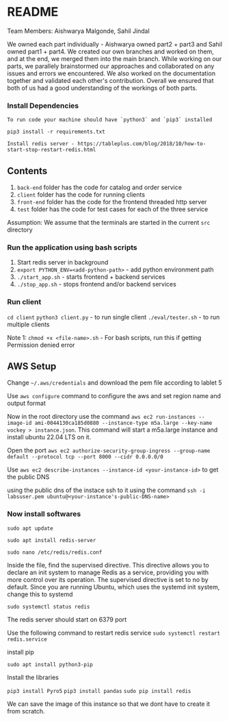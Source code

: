 # README

Team Members: Aishwarya Malgonde, Sahil Jindal

We owned each part individually - Aishwarya owned part2 + part3 and Sahil owned part1 + part4. We created our own branches and worked on them, and at the end, we merged them into the main branch. While working on our parts, we parallely brainstormed our approaches and collaborated on any issues and errors we encountered. We also worked on the documentation together and validated each other's contribution. Overall we ensured that both of us had a good understanding of the workings of both parts.

### Install Dependencies
```
To run code your machine should have `python3` and `pip3` installed
```

```
pip3 install -r requirements.txt
```

```
Install redis server - https://tableplus.com/blog/2018/10/how-to-start-stop-restart-redis.html
```

## Contents

1) `back-end` folder has the code for catalog and order service
2) `client` folder has the code for running clients
3) `front-end` folder has the code for the frontend threaded http server
4) `test` folder has the code for test cases for each of the three service

Assumption: We assume that the terminals are started in the current `src` directory

### Run the application using bash scripts

1) Start redis server in background
2) ```export PYTHON_ENV=<add-python-path>``` - add python environment path
3) ```./start_app.sh``` - starts frontend + backend services
4) ```./stop_app.sh``` - stops frontend and/or backend services

### Run client

```cd client```
```python3 client.py``` - to run single client 
```./eval/tester.sh``` - to run multiple clients

Note 1: ```chmod +x <file-name>.sh``` - For bash scripts, run this if getting Permission denied error 


## AWS Setup

Change ```~/.aws/credentials``` and download the pem file according to lablet 5

Use ```aws configure``` command to configure the aws and set region name and output format

Now in the root directory use the command `aws ec2 run-instances --image-id ami-0044130ca185d0880 --instance-type m5a.large --key-name vockey > instance.json`. This command will start a m5a.large instance and install ubuntu 22.04 LTS on it.

Open the port ```aws ec2 authorize-security-group-ingress --group-name default --protocol tcp --port 8000 --cidr 0.0.0.0/0```

Use ```aws ec2 describe-instances --instance-id <your-instance-id>``` to get the public DNS 

using the public dns of the instace ssh to it using the command ```ssh -i labsuser.pem ubuntu@<your-instance's-public-DNS-name>```

### Now install softwares

```sudo apt update```

```sudo apt install redis-server```

```sudo nano /etc/redis/redis.conf```

Inside the file, find the supervised directive. This directive allows you to declare an init system to manage Redis as a service, providing you with more control over its operation. The supervised directive is set to no by default. Since you are running Ubuntu, which uses the systemd init system, change this to systemd

```sudo systemctl status redis```

The redis server should start on 6379 port

Use the following command to restart redis service
```sudo systemctl restart redis.service```

install pip

```sudo apt install python3-pip```

Install the libraries

```pip3 install Pyro5```
```pip3 install pandas```
```sudo pip install redis```

We can save the image of this instance so that we dont have to create it from scratch.

